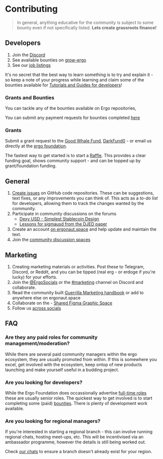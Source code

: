 # Contributing

>  In general, anything educative for the community is subject to some bounty even if not specifically listed. **Lets create grassroots finance!**


## Developers


1. Join the [Discord](https://discord.gg/nr4JRnhAyV)
2. See available bounties on [grow-ergo](https://github.com/ergoplatform/grow-ergo/)
3. See our [job listings](https://ergoplatform.org/en/careers/)


It's no secret that the best way to learn something is to try and explain it - so keep a note of your progress while learning and claim some of the bounties available for [Tutorials and Guides for developers](https://github.com/ergoplatform/grow-ergo/issues/15)! 

### Grants and Bounties

You can tackle any of the bounties available on Ergo repositories, 

You can submit any payment requests for bounties completed [here](https://q9fwzopidh8.typeform.com/to/G5gAKC4r)



### Grants

Submit a grant request to the [Good Whale Fund](https://github.com/ergoplatform/grow-ergo/issues/13), [DarkFund0](https://github.com/ergoplatform/grow-ergo/issues/1) - or email us directly at the [ergo foundation](mailto:team@ergoplatform.org).



The fastest way to get started is to start a [Raffle](https://ergoraffle.com/). This provides a clear funding goal, shows community support - and can be topped up by grant/foundation funding. 


## General


1. [Create issues](https://docs.github.com/en/issues/tracking-your-work-with-issues/creating-an-issue) on GitHub code repositories. These can be suggestions, text fixes, or any improvements you can think of. This acts as a *to-do list* for developers, allowing them to track the changes wanted by the community. 
2. Participate in community discussions on the forums
    - [Dexy USD - Simplest Stablecoin Design](https://www.ergoforum.org/t/dexy-usd-simplest-stablecoin-design/1430)
    - [Lessons for sigmausd from the DJED paper](https://www.ergoforum.org/t/lessons-for-sigmausd-from-the-djed-paper/2345)
3. Create an account [on ergonaut.space](https://ergonaut.space/register) and help update and maintain the text.
4. Join the [community discussion spaces](https://github.com/glasgowm148/awesome-ergo/blob/master/pages/community.md)

## Marketing

1. Creating marketing materials or activities. Post these to Telegram, Discord, or Reddit, and you can be tipped (real erg - or erdoge if you're lucky) for your efforts. 
2. Join the [@ErgoSocials](https://t.me/ErgoSocials) or the [#marketing](https://discord.gg/TBFXMzha7X) channel on Discord and collaborate. 
3. Read the community built [Guerrilla Marketing handbook](https://ergonaut.space/en/guerrilla-marketing) or add to anywhere else on ergonaut.space
4. Collaborate on the - [Shared Figma Graphic Space](https://www.figma.com/file/pd92vgB3xNFThaacIKodYs/Guide-ID?node-id=1%3A756)
5. Follow us [across socials](https://linktr.ee/ergoplatform)

## FAQ

### Are they any paid roles for community management/moderation?

While there are several paid community managers within the ergo ecosystem, they are usually promoted from within. If this is somewhere you excel, get involved with the ecosystem, keep ontop of new products launching and make yourself useful in a budding project. 

### Are you looking for developers?

While the Ergo Foundation does occassionally advertise [full-time roles](https://ergoplatform.org/en/careers/) these are usually senior roles. The quickest way to get involved is to start completing some (paid) [bounties](https://github.com/ergoplatform/grow-ergo/). There is plenty of development work available. 

### Are you looking for regional managers? 

If you're interested in starting a regional branch - this can involve running regional chats, hosting meet-ups, etc. This will be incentivised via an ambassador programme, however the details is still being worked out. 

Check [our chats](https://linktr.ee/ergoplatform) to ensure a branch doesn't already exist for your region. 



